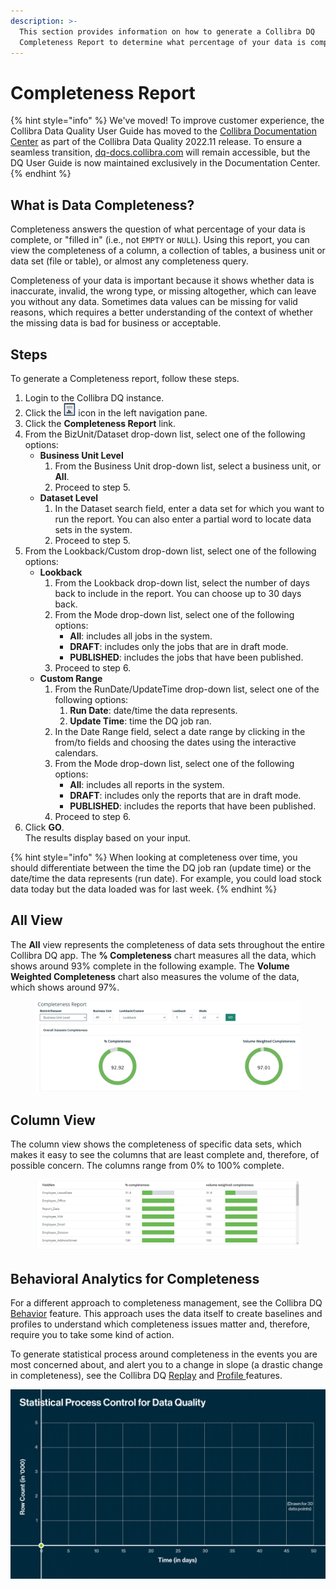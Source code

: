 ```yaml
---
description: >-
  This section provides information on how to generate a Collibra DQ
  Completeness Report to determine what percentage of your data is complete.
---
```


# Completeness Report

{% hint style="info" %}
We've moved! To improve customer experience, the Collibra Data Quality User Guide has moved to the [Collibra Documentation Center](https://productresources.collibra.com/docs/collibra/latest/Content/DataQuality/Reports/completeness-report.htm) as part of the Collibra Data Quality 2022.11 release. To ensure a seamless transition, [dq-docs.collibra.com](http://dq-docs.collibra.com/) will remain accessible, but the DQ User Guide is now maintained exclusively in the Documentation Center.
{% endhint %}

## What is Data Completeness?

Completeness answers the question of what percentage of your data is complete, or "filled in" (i.e., not `EMPTY` or `NULL`). Using this report, you can view the completeness of a column, a collection of tables, a business unit or data set (file or table), or almost any completeness query.

Completeness of your data is important because it shows whether data is inaccurate, invalid, the wrong type, or missing altogether, which can leave you without any data. Sometimes data values can be missing for valid reasons, which requires a better understanding of the context of whether the missing data is bad for business or acceptable.&#x20;

## Steps

To generate a Completeness report, follow these steps.

1. Login to the Collibra DQ instance.
2. Click the ![](../../.gitbook/assets/dq-reports-icon.png) icon in the left navigation pane.
3. Click the **Completeness Report** link.
4. From the BizUnit/Dataset drop-down list, select one of the following options:
   * **Business Unit Level**
     1. From the Business Unit drop-down list, select a business unit, or **All**.
     2. Proceed to step 5.
   * **Dataset Level**
     1. In the Dataset search field, enter a data set for which you want to run the report. You can also enter a partial word to locate data sets in the system.
     2. Proceed to step 5.
5. From the Lookback/Custom drop-down list, select one of the following options:
   * **Lookback**
     1. From the Lookback drop-down list, select the number of days back to include in the report. You can choose up to 30 days back.
     2. From the Mode drop-down list, select one of the following options:
        * **All**: includes all jobs in the system.
        * **DRAFT**: includes only the jobs that are in draft mode.
        * **PUBLISHED**: includes the jobs that have been published.
     3. Proceed to step 6.
   * **Custom Range**
     1. From the RunDate/UpdateTime drop-down list, select one of the following options:
        1. **Run Date**: date/time the data represents.
        2. **Update Time**: time the DQ job ran.
     2. In the Date Range field, select a date range by clicking in the from/to fields and choosing the dates using the interactive calendars.&#x20;
     3. From the Mode drop-down list, select one of the following options:
        * **All**: includes all reports in the system.
        * **DRAFT**: includes only the reports that are in draft mode.
        * **PUBLISHED**: includes the reports that have been published.
     4. Proceed to step 6.
6. Click **GO**.\
   The results display based on your input.

{% hint style="info" %}
When looking at completeness over time, you should differentiate between the time the DQ job ran (update time) or the date/time the data represents (run date). For example, you could load stock data today but the data loaded was for last week.
{% endhint %}

## All View

The **All** view represents the completeness of data sets throughout the entire Collibra DQ app. The **% Completeness** chart measures all the data, which shows around 93% complete in the following example. The **Volume Weighted Completeness** chart also measures the volume of the data, which shows around 97%.

<figure><img src="../../.gitbook/assets/dq-completeness-report.png" alt=""><figcaption></figcaption></figure>

## Column View&#x20;

The column view shows the completeness of specific data sets, which makes it easy to see the columns that are least complete and, therefore, of possible concern. The columns range from 0% to 100% complete.

<figure><img src="../../.gitbook/assets/dq-column-completeness.png" alt=""><figcaption></figcaption></figure>

## Behavioral Analytics for Completeness

For a different approach to completeness management, see the Collibra DQ [Behavior](../../dq-visuals/behaviors.md) feature. This approach uses the data itself to create baselines and profiles to understand which completeness issues matter and, therefore, require you to take some kind of action.

To generate statistical process around completeness in the events you are most concerned about, and alert you to a change in slope (a drastic change in completeness), see the Collibra DQ [Replay](../../apis-1/owlcheck-spark/owlcheck/owlcheck-backrun.md) and [Profile ](../../dq-visuals/profile.md)features.

![](<../../.gitbook/assets/Statistical Process Control for Data Quality (Animation) Aug 2021.gif>)
